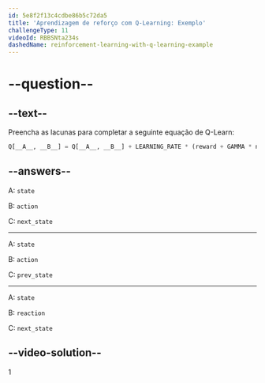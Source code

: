 ```yaml
---
id: 5e8f2f13c4cdbe86b5c72da5
title: 'Aprendizagem de reforço com Q-Learning: Exemplo'
challengeType: 11
videoId: RBBSNta234s
dashedName: reinforcement-learning-with-q-learning-example
---
```


# --question--

## --text--

Preencha as lacunas para completar a seguinte equação de Q-Learn:

```py
Q[__A__, __B__] = Q[__A__, __B__] + LEARNING_RATE * (reward + GAMMA * np.max(Q[__C__, :]) - Q[__A__, __B__])
```

## --answers--

A: `state`

B: `action`

C: `next_state`

---

A: `state`

B: `action`

C: `prev_state`

---

A: `state`

B: `reaction`

C: `next_state`

## --video-solution--

1

